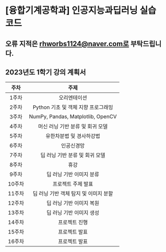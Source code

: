 # [융합기계공학과] 인공지능과딥러닝 실습 코드
## 오류 지적은 rhworbs1124@naver.com로 부탁드립니다.
## 2023년도 1학기 강의 계획서

|주차|주제|
|:---:|:---:|
|1주차|오리엔테이션|
|2주차|Python 기초 및 객체 지향 프로그래밍|
|3주차|NumPy, Pandas, Matplotlib, OpenCV|
|4주차|머신 러닝 기반 분류 및 회귀 모델|
|5주차|유한차분법 및 경사하강법|
|6주차|인공신경망|
|7주차|딥 러닝 기반 분류 및 회귀 모델|
|8주차|휴강|
|9주차|딥 러닝 기반 이미지 분류|
|10주차|프로젝트 주제 발표|
|11주차|딥 러닝 기반 객체 탐지 및 이미지 분할|
|12주차|딥 러닝 기반 이미지 복원|
|13주차|딥 러닝 기반 이미지 생성|
|14주차|프로젝트 진행|
|15주차|프로젝트 발표|
|16주차|프로젝트 발표|
